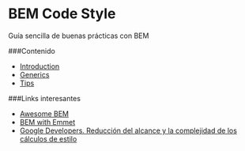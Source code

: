 BEM Code Style
==============
Guía sencilla de buenas prácticas con BEM

###Contenido
* [Introduction][1]
* [Generics][2]
* [Tips][3]

[1]: Introduction.md
[2]: Generics.md
[3]: tips.md

###Links interesantes

* [Awesome BEM][10]
* [BEM with Emmet][11]
* [Google Developers. Reducción del alcance y la complejidad de los cálculos de estilo][12]

[10]: https://github.com/sturobson/BEM-resources
[11]: https://pawelgrzybek.com/bem-with-emmet/
[12]: https://developers.google.com/web/fundamentals/performance/rendering/reduce-the-scope-and-complexity-of-style-calculations#use-block-element-modifier
